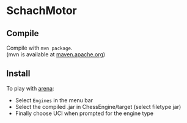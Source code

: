 # SchachMotor

## Compile

Compile with `mvn package`.  
(mvn is available at [maven.apache.org](https://maven.apache.org/install.html))

## Install
To play with [arena](http://www.playwitharena.de/):
- Select `Engines` in the menu bar
- Select the compiled .jar in ChessEngine/target (select filetype jar)
- Finally choose UCI when prompted for the engine type